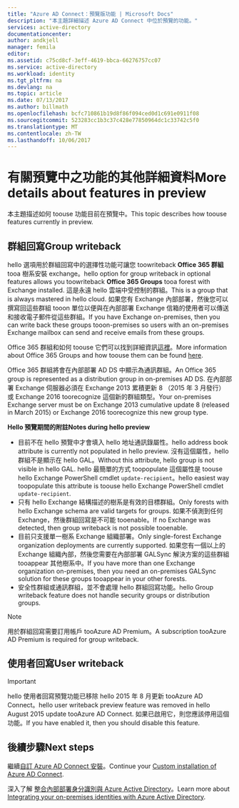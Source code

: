 ```yaml
---
title: "Azure AD Connect：預覽版功能 | Microsoft Docs"
description: "本主題詳細描述 Azure AD Connect 中位於預覽的功能。"
services: active-directory
documentationcenter: 
author: andkjell
manager: femila
editor: 
ms.assetid: c75cd8cf-3eff-4619-bbca-66276757cc07
ms.service: active-directory
ms.workload: identity
ms.tgt_pltfrm: na
ms.devlang: na
ms.topic: article
ms.date: 07/13/2017
ms.author: billmath
ms.openlocfilehash: bcfc710861b19d8f86f094ced0d1c691e0911f08
ms.sourcegitcommit: 523283cc1b3c37c428e77850964dc1c33742c5f0
ms.translationtype: MT
ms.contentlocale: zh-TW
ms.lasthandoff: 10/06/2017
---
```

# <a name="more-details-about-features-in-preview"></a><span data-ttu-id="f3a25-103">有關預覽中之功能的其他詳細資料</span><span class="sxs-lookup"><span data-stu-id="f3a25-103">More details about features in preview</span></span>
<span data-ttu-id="f3a25-104">本主題描述如何 toouse 功能目前在預覽中。</span><span class="sxs-lookup"><span data-stu-id="f3a25-104">This topic describes how toouse features currently in preview.</span></span>

## <a name="group-writeback"></a><span data-ttu-id="f3a25-105">群組回寫</span><span class="sxs-lookup"><span data-stu-id="f3a25-105">Group writeback</span></span>
<span data-ttu-id="f3a25-106">hello 選項用於群組回寫中的選擇性功能可讓您 toowriteback **Office 365 群組**tooa 樹系安裝 exchange。</span><span class="sxs-lookup"><span data-stu-id="f3a25-106">hello option for group writeback in optional features allows you toowriteback **Office 365 Groups** tooa forest with Exchange installed.</span></span> <span data-ttu-id="f3a25-107">這是永遠 hello 雲端中受控制的群組。</span><span class="sxs-lookup"><span data-stu-id="f3a25-107">This is a group that is always mastered in hello cloud.</span></span> <span data-ttu-id="f3a25-108">如果您有 Exchange 內部部署，然後您可以撰寫回這些群組 tooon 單位以便與在內部部署 Exchange 信箱的使用者可以傳送和接收電子郵件從這些群組。</span><span class="sxs-lookup"><span data-stu-id="f3a25-108">If you have Exchange on-premises, then you can write back these groups tooon-premises so users with an on-premises Exchange mailbox can send and receive emails from these groups.</span></span>

<span data-ttu-id="f3a25-109">Office 365 群組和如何 toouse 它們可以找到詳細資訊[這裡](http://aka.ms/O365g)。</span><span class="sxs-lookup"><span data-stu-id="f3a25-109">More information about Office 365 Groups and how toouse them can be found [here](http://aka.ms/O365g).</span></span>

<span data-ttu-id="f3a25-110">Office 365 群組將會在內部部署 AD DS 中顯示為通訊群組。</span><span class="sxs-lookup"><span data-stu-id="f3a25-110">An Office 365 group is represented as a distribution group in on-premises AD DS.</span></span> <span data-ttu-id="f3a25-111">在內部部署 Exchange 伺服器必須在 Exchange 2013 累積更新 8 （2015 年 3 月發行） 或 Exchange 2016 toorecognize 這個新的群組類型。</span><span class="sxs-lookup"><span data-stu-id="f3a25-111">Your on-premises Exchange server must be on Exchange 2013 cumulative update 8 (released in March 2015) or Exchange 2016 toorecognize this new group type.</span></span>

<span data-ttu-id="f3a25-112">**Hello 預覽期間的附註**</span><span class="sxs-lookup"><span data-stu-id="f3a25-112">**Notes during hello preview**</span></span>

* <span data-ttu-id="f3a25-113">目前不在 hello 預覽中才會填入 hello 地址通訊錄屬性。</span><span class="sxs-lookup"><span data-stu-id="f3a25-113">hello address book attribute is currently not populated in hello preview.</span></span> <span data-ttu-id="f3a25-114">沒有這個屬性，hello 群組不是顯示在 hello GAL。</span><span class="sxs-lookup"><span data-stu-id="f3a25-114">Without this attribute, hello group is not visible in hello GAL.</span></span> <span data-ttu-id="f3a25-115">hello 最簡單的方式 toopopulate 這個屬性是 toouse hello Exchange PowerShell cmdlet `update-recipient`。</span><span class="sxs-lookup"><span data-stu-id="f3a25-115">hello easiest way toopopulate this attribute is toouse hello Exchange PowerShell cmdlet `update-recipient`.</span></span>
* <span data-ttu-id="f3a25-116">只有 hello Exchange 結構描述的樹系是有效的目標群組。</span><span class="sxs-lookup"><span data-stu-id="f3a25-116">Only forests with hello Exchange schema are valid targets for groups.</span></span> <span data-ttu-id="f3a25-117">如果不偵測到任何 Exchange，然後群組回寫是不可能 tooenable。</span><span class="sxs-lookup"><span data-stu-id="f3a25-117">If no Exchange was detected, then group writeback is not possible tooenable.</span></span>
* <span data-ttu-id="f3a25-118">目前只支援單一樹系 Exchange 組織部署。</span><span class="sxs-lookup"><span data-stu-id="f3a25-118">Only single-forest Exchange organization deployments are currently supported.</span></span> <span data-ttu-id="f3a25-119">如果您有一個以上的 Exchange 組織內部，然後您需要在內部部署 GALSync 解決方案的這些群組 tooappear 其他樹系中。</span><span class="sxs-lookup"><span data-stu-id="f3a25-119">If you have more than one Exchange organization on-premises, then you need an on-premises GALSync solution for these groups tooappear in your other forests.</span></span>
* <span data-ttu-id="f3a25-120">安全性群組或通訊群組，並不會處理 hello 群組回寫功能。</span><span class="sxs-lookup"><span data-stu-id="f3a25-120">hello Group writeback feature does not handle security groups or distribution groups.</span></span>

> [!NOTE]
> <span data-ttu-id="f3a25-121">用於群組回寫需要訂用帳戶 tooAzure AD Premium。</span><span class="sxs-lookup"><span data-stu-id="f3a25-121">A subscription tooAzure AD Premium is required for group writeback.</span></span>
> 
>

## <a name="user-writeback"></a><span data-ttu-id="f3a25-122">使用者回寫</span><span class="sxs-lookup"><span data-stu-id="f3a25-122">User writeback</span></span>
> [!IMPORTANT]
> <span data-ttu-id="f3a25-123">hello 使用者回寫預覽功能已移除 hello 2015 年 8 月更新 tooAzure AD Connect。</span><span class="sxs-lookup"><span data-stu-id="f3a25-123">hello user writeback preview feature was removed in hello August 2015 update tooAzure AD Connect.</span></span> <span data-ttu-id="f3a25-124">如果已啟用它，則您應該停用這個功能。</span><span class="sxs-lookup"><span data-stu-id="f3a25-124">If you have enabled it, then you should disable this feature.</span></span>
>
>

## <a name="next-steps"></a><span data-ttu-id="f3a25-125">後續步驟</span><span class="sxs-lookup"><span data-stu-id="f3a25-125">Next steps</span></span>
<span data-ttu-id="f3a25-126">繼續[自訂 Azure AD Connect 安裝](active-directory-aadconnect-get-started-custom.md)。</span><span class="sxs-lookup"><span data-stu-id="f3a25-126">Continue your [Custom installation of Azure AD Connect](active-directory-aadconnect-get-started-custom.md).</span></span>

<span data-ttu-id="f3a25-127">深入了解 [整合內部部署身分識別與 Azure Active Directory](active-directory-aadconnect.md)。</span><span class="sxs-lookup"><span data-stu-id="f3a25-127">Learn more about [Integrating your on-premises identities with Azure Active Directory](active-directory-aadconnect.md).</span></span>
